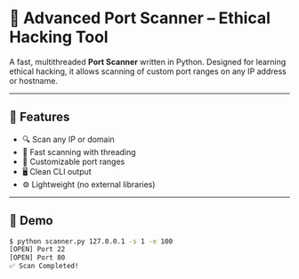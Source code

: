 # 🔐 Advanced Port Scanner – Ethical Hacking Tool

A fast, multithreaded **Port Scanner** written in Python. Designed for learning ethical hacking, it allows scanning of custom port ranges on any IP address or hostname.

---

## 🚀 Features

- 🔍 Scan any IP or domain
- 🧵 Fast scanning with threading
- 🎯 Customizable port ranges
- 🖥️ Clean CLI output
- ⚙️ Lightweight (no external libraries)

---

## 📸 Demo

```bash
$ python scanner.py 127.0.0.1 -s 1 -e 100
[OPEN] Port 22
[OPEN] Port 80
✅ Scan Completed!
